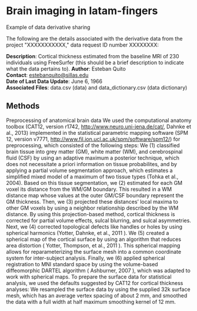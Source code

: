 # Brain imaging in latam-fingers
Example of data derivative sharing

The following are the details associated with the derivative data from the project "XXXXXXXXXXX," data request ID number XXXXXXXX:

**Description**: Cortical thickness estimated from the baseline MRI of 230 individuals using FreeSurfer (this should be a brief description to indicate what the data pertains to).
**Author**: Esteban Quito  
**Contact**: estebanquito@sillas.edu  
**Date of Last Data Update**: June 6, 1966  
**Associated Files**: data.csv (data) and data_dictionary.csv (data dictionary)

## Methods
 Preprocessing of anatomical brain data
We used the computational anatomy toolbox (CAT12, version r1742,  http://www.neuro.uni-jena.de/cat/, Dahnke et al., 2013) implemented in the statistical parametric mapping software (SPM 12, version v7771, http://www.fil.ion.ucl.ac.uk/spm/software/spm12/) for preprocessing, which consisted of the following steps: We (1) classified brain tissue into grey matter (GM), white matter (WM), and cerebrospinal fluid (CSF) by using an adaptive maximum a posterior technique, which does not necessitate a priori information on tissue probabilites, and by applying a partial volume segmentation approach, which estimates a simplified mixed model of a maximum of two tissue types (Tohka et al., 2004). Based on this tissue segmentation, we (2) estimated for each GM voxel its distance from the WM/GM boundary. This resulted in a WM distance map whose values at the outer GM/CSF boundary represent the GM thickness. Then, we (3) projected these distances’ local maxima to other GM voxels by using a neighbor relationship described by the WM distance. By using this projection-based method, cortical thickness is corrected for partial volume effects, sulcal blurring, and sulcal asymmetries. Next, we (4) corrected topological defects like handles or holes by using spherical harmonics (Yotter, Dahnke, et al., 2011
). We (5) created a spherical map of the cortical surface by using an algorithm that reduces area distortion ( Yotter, Thompson, et al., 2011 ). This spherical mapping allows for reparameterizing the surface mesh into a common coordinate system for inter-subject analysis. Finally, we (6) applied spherical registration to MNI standard space by using the volume-based diffeomorphic DARTEL algorithm ( Ashburner, 2007 ), which was adapted to work with spherical maps. To prepare the surface data for statistical analysis, we used the defaults suggested by CAT12 for cortical thickness analyses: We resampled the surface data by using the supplied 32k surface mesh, which has an average vertex spacing of about 2 mm, and smoothed the data with a full width at half maximum smoothing kernel of 12 mm.
